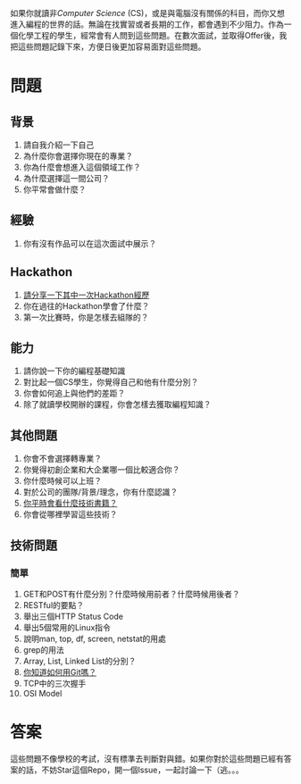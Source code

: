如果你就讀非*Computer Science* (CS)，或是與電腦沒有關係的科目，而你又想進入編程的世界的話。無論在找實習或者長期的工作，都會遇到不少阻力。作為一個化學工程的學生，經常會有人問到這些問題。在數次面試，並取得Offer後，我把這些問題記錄下來，方便日後更加容易面對這些問題。

# 問題
## 背景
1. 請自我介紹一下自己
1. 為什麼你會選擇你現在的專業？
1. 你為什麼會想進入這個領域工作？
1. 為什麼選擇這一間公司？
1. 你平常會做什麼？

## 經驗
1. 你有沒有作品可以在這次面試中展示？

## Hackathon
1. [請分享一下其中一次Hackathon經歷](https://calpa.me/2017/02/19/supercharger-hackathon/)
1. 你在過往的Hackathon學會了什麼？
1. 第一次比賽時，你是怎樣去組隊的？

## 能力
1. 請你說一下你的編程基礎知識
1. 對比起一個CS學生，你覺得自己和他有什麼分別？
1. 你會如何追上與他們的差距？
1. 除了就讀學校開辦的課程，你會怎樣去獲取編程知識？

## 其他問題
1. 你會不會選擇轉專業？
1. 你覺得初創企業和大企業哪一個比較適合你？
1. 你什麼時候可以上班？
1. 對於公司的團隊/背景/理念，你有什麼認識？
1. [你平時會看什麼技術書籍？](https://github.com/calpa/reading-list)
1. 你會從哪裡學習這些技術？

## 技術問題
### 簡單
1. GET和POST有什麼分別？什麼時候用前者？什麼時候用後者？
1. RESTful的要點？
1. 舉出三個HTTP Status Code
1. 舉出5個常用的Linux指令
1. 說明man, top, df, screen, netstat的用處
1. grep的用法
1. Array, List, Linked List的分別？
1. [你知道如何用Git嗎？](https://calpa.me/2017/04/01/git-workflow/)
1. TCP中的三次握手
1. OSI Model
# 答案
這些問題不像學校的考試，沒有標準去判斷對與錯。如果你對於這些問題已經有答案的話，不妨Star這個Repo，開一個Issue，一起討論一下（逃。。。
